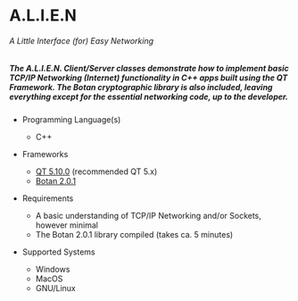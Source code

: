 # A.L.I.E.N
###### A Little Interface (for) Easy Networking

##### The A.L.I.E.N. Client/Server classes demonstrate how to implement basic TCP/IP Networking (Internet) functionality in C++ apps built using the QT Framework. The Botan cryptographic library is also included, leaving everything except for the essential networking code, up to the developer.

* Programming Language(s)
  * C++

* Frameworks
  * [QT 5.10.0](https://download.qt.io/archive/qt/5.10/5.10.0/) (recommended QT 5.x)
  * [Botan 2.0.1](https://botan.randombit.net/)
  
* Requirements
  * A basic understanding of TCP/IP Networking and/or Sockets, however minimal
  * The Botan 2.0.1 library compiled (takes ca. 5 minutes)

* Supported Systems
  * Windows
  * MacOS
  * GNU/Linux
